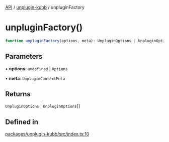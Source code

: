 [API](../../packages.md) / [unplugin-kubb](../index.md) / unpluginFactory

# unpluginFactory()

```ts
function unpluginFactory(options, meta): UnpluginOptions | UnpluginOptions[]
```

## Parameters

• **options**: `undefined` \| `Options`

• **meta**: `UnpluginContextMeta`

## Returns

`UnpluginOptions` \| `UnpluginOptions`[]

## Defined in

[packages/unplugin-kubb/src/index.ts:10](https://github.com/kubb-project/kubb/blob/7f30045af96d8c89b6cda0a30f7535f095a0cb45/packages/unplugin-kubb/src/index.ts#L10)
